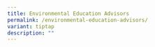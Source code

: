 ```yaml
---
title: Environmental Education Advisors
permalink: /environmental-education-advisors/
variant: tiptap
description: ""
---
```

